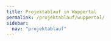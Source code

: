 ```yaml
---
title: Projektablauf in Wuppertal
permalink: /projektablauf/wuppertal/
sidebar:
  nav: "projektablauf"
---
```

